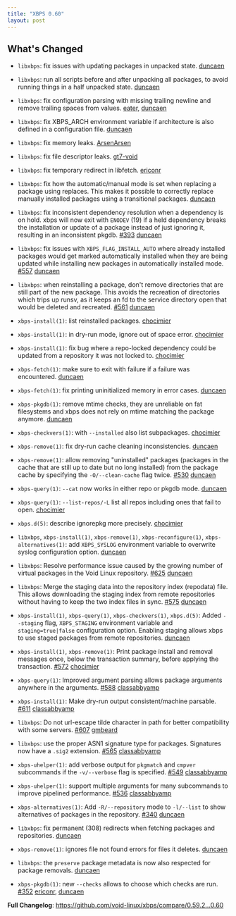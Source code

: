 ```yaml
---
title: "XBPS 0.60"
layout: post
---
```


## What's Changed

 * `libxbps`: fix issues with updating packages in unpacked state. [duncaen](https://github.com/duncaen)

 * `libxbps`: run all scripts before and after unpacking all packages,
   to avoid running things in a half unpacked state. [duncaen](https://github.com/duncaen)

 * `libxbps`: fix configuration parsing with missing trailing newline
   and remove trailing spaces from values. [eater](https://github.com/eater), [duncaen](https://github.com/duncaen)

 * `libxbps`: fix XBPS_ARCH environment variable if architecture
   is also defined in a configuration file. [duncaen](https://github.com/duncaen)

 * `libxbps`: fix memory leaks. [ArsenArsen](https://github.com/ArsenArsen)

 * `libxbps`: fix file descriptor leaks. [gt7-void](https://github.com/gt7-void)

 * `libxbps`: fix temporary redirect in libfetch. [ericonr](https://github.com/ericonr)

 * `libxbps`: fix how the automatic/manual mode is set when replacing a
    package using replaces. This makes it possible to correctly replace
    manually installed packages using a transitional packages. [duncaen](https://github.com/duncaen)

 * `libxbps`: fix inconsistent dependency resolution when a dependency
   is on hold. xbps will now exit with `ENODEV` (19) if a held dependency
   breaks the installation or update of a package instead of just ignoring
   it, resulting in an inconsistent pkgdb. [#393](https://github.com/void-linux/xbps/pull/393) [duncaen](https://github.com/duncaen)

 * `libxbps`: fix issues with `XBPS_FLAG_INSTALL_AUTO` where already installed
   packages would get marked automatically installed when they are being
   updated while installing new packages in automatically installed mode.
   [#557](https://github.com/void-linux/xbps/pull/557) [duncaen](https://github.com/duncaen)

 * `libxbps`: when reinstalling a package, don't remove directories that are still
   part of the new package. This avoids the recreation of directories which
   trips up runsv, as it keeps an fd to the service directory open that would
   be deleted and recreated. [#561](https://github.com/void-linux/xbps/pull/561) [duncaen](https://github.com/duncaen)

 * `xbps-install(1)`: list reinstalled packages. [chocimier](https://github.com/chocimier)

 * `xbps-install(1)`: in dry-run mode, ignore out of space error. [chocimier](https://github.com/chocimier)

 * `xbps-install(1)`: fix bug where a repo-locked dependency could be updated
   from a repository it was not locked to. [chocimier](https://github.com/chocimier)

 * `xbps-fetch(1)`: make sure to exit with failure if a failure was encountered.
   [duncaen](https://github.com/duncaen)

 * `xbps-fetch(1)`: fix printing uninitialized memory in error cases. [duncaen](https://github.com/duncaen)

 * `xbps-pkgdb(1)`: remove mtime checks, they are unreliable on fat filesystems
   and xbps does not rely on mtime matching the package anymore. [duncaen](https://github.com/duncaen)

 * `xbps-checkvers(1)`: with `--installed` also list subpackages. [chocimier](https://github.com/chocimier)

 * `xbps-remove(1)`: fix dry-run cache cleaning inconsistencies. [duncaen](https://github.com/duncaen)

 * `xbps-remove(1)`: allow removing "uninstalled" packages (packages in the cache
   that are still up to date but no long installed) from the package
   cache by specifying the `-O/--clean-cache` flag twice. [#530](https://github.com/void-linux/xbps/pull/530) [duncaen](https://github.com/duncaen)

 * `xbps-query(1)`: `--cat` now works in either repo or pkgdb mode. [duncaen](https://github.com/duncaen)

 * `xbps-query(1)`: `--list-repos/-L` list all repos including ones that
   fail to open. [chocimier](https://github.com/chocimier)

 * `xbps.d(5)`: describe ignorepkg more precisely. [chocimier](https://github.com/chocimier)

 * `libxbps`, `xbps-install(1)`, `xbps-remove(1)`, `xbps-reconfigure(1)`,
   `xbps-alternatives(1)`: add `XBPS_SYSLOG` environment variable to overwrite
   syslog configuration option. [duncaen](https://github.com/duncaen)

 * `libxbps`: Resolve performance issue caused by the growing number of virtual packages
   in the Void Linux repository. [#625](https://github.com/void-linux/xbps/pull/625) [duncaen](https://github.com/duncaen)

 * `libxbps`: Merge the staging data into the repository index (repodata) file.
   This allows downloading the staging index from remote repositories without
   having to keep the two index files in sync. [#575](https://github.com/void-linux/xbps/pull/575) [duncaen](https://github.com/duncaen)

 * `xbps-install(1)`, `xbps-query(1)`, `xbps-checkvers(1)`, `xbps.d(5)`: Added `--staging` flag,
   `XBPS_STAGING` environment variable and `staging=true|false` configuration option.
   Enabling staging allows xbps to use staged packages from remote repositories.
   [duncaen](https://github.com/duncaen)

 * `xbps-install(1)`, `xbps-remove(1)`: Print package install and removal messages once,
   below the transaction summary, before applying the transaction. [#572](https://github.com/void-linux/xbps/pull/572) [chocimier](https://github.com/chocimier)

 * `xbps-query(1)`: Improved argument parsing allows package arguments anywhere in the
   arguments. [#588](https://github.com/void-linux/xbps/pull/588) [classabbyamp](https://github.com/classabbyamp)

 * `xbps-install(1)`: Make dry-run output consistent/machine parsable. [#611](https://github.com/void-linux/xbps/pull/611) [classabbyamp](https://github.com/classabbyamp)

 * `libxbps`: Do not url-escape tilde character in path for better compatibility with
   some servers. [#607](https://github.com/void-linux/xbps/pull/607) [gmbeard](https://github.com/gmbeard)

 * `libxbps`: use the proper ASN1 signature type for packages. Signatures now have a `.sig2`
   extension. [#565](https://github.com/void-linux/xbps/pull/565) [classabbyamp](https://github.com/classabbyamp)

 * `xbps-uhelper(1)`: add verbose output for `pkgmatch` and `cmpver` subcommands if the
   `-v/--verbose` flag is specified. [#549](https://github.com/void-linux/xbps/pull/549) [classabbyamp](https://github.com/classabbyamp)

 * `xbps-uhelper(1)`: support multiple arguments for many subcommands to improve pipelined
   performance. [#536](https://github.com/void-linux/xbps/pull/536) [classabbyamp](https://github.com/classabbyamp)

 * `xbps-alternatives(1)`: Add `-R/--repository` mode to `-l/--list` to show alternatives
   of packages in the repository. [#340](https://github.com/void-linux/xbps/pull/340) [duncaen](https://github.com/duncaen)

 * `libxbps`: fix permanent (308) redirects when fetching packages and repositories. [duncaen](https://github.com/duncaen)

 * `xbps-remove(1)`: ignores file not found errors for files it deletes. [duncaen](https://github.com/duncaen)

 * `libxbps`: the `preserve` package metadata is now also respected for package removals. [duncaen](https://github.com/duncaen)

 * `xbps-pkgdb(1)`: new `--checks` allows to choose which checks are run. [#352](https://github.com/void-linux/xbps/pull/352) [ericonr](https://github.com/ericonr), [duncaen](https://github.com/duncaen)

**Full Changelog**: <https://github.com/void-linux/xbps/compare/0.59.2...0.60>
